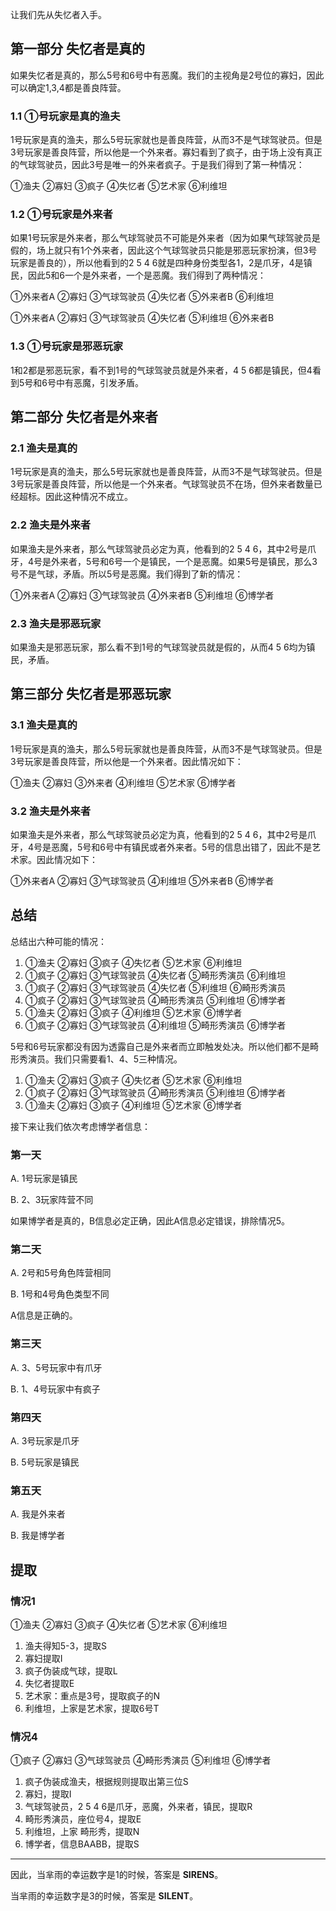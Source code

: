 让我们先从失忆者入手。

## 第一部分 失忆者是真的

如果失忆者是真的，那么5号和6号中有恶魔。我们的主视角是2号位的寡妇，因此可以确定1,3,4都是善良阵营。

### 1.1 ①号玩家是真的渔夫

1号玩家是真的渔夫，那么5号玩家就也是善良阵营，从而3不是气球驾驶员。但是3号玩家是善良阵营，所以他是一个外来者。寡妇看到了疯子，由于场上没有真正的气球驾驶员，因此3号是唯一的外来者疯子。于是我们得到了第一种情况：

①渔夫 ②寡妇 ③疯子 ④失忆者 ⑤艺术家 ⑥利维坦

### 1.2  ①号玩家是外来者

如果1号玩家是外来者，那么气球驾驶员不可能是外来者（因为如果气球驾驶员是假的，场上就只有1个外来者，因此这个气球驾驶员只能是邪恶玩家扮演，但3号玩家是善良的），所以他看到的2 5 4 6就是四种身份类型各1，2是爪牙，4是镇民，因此5和6一个是外来者，一个是恶魔。我们得到了两种情况：

①外来者A ②寡妇 ③气球驾驶员 ④失忆者 ⑤外来者B ⑥利维坦

①外来者A ②寡妇 ③气球驾驶员 ④失忆者 ⑤利维坦 ⑥外来者B

### 1.3 ①号玩家是邪恶玩家

1和2都是邪恶玩家，看不到1号的气球驾驶员就是外来者，4 5 6都是镇民，但4看到5号和6号中有恶魔，引发矛盾。

## 第二部分 失忆者是外来者

### 2.1 渔夫是真的

1号玩家是真的渔夫，那么5号玩家就也是善良阵营，从而3不是气球驾驶员。但是3号玩家是善良阵营，所以他是一个外来者。气球驾驶员不在场，但外来者数量已经超标。因此这种情况不成立。

### 2.2 渔夫是外来者

如果渔夫是外来者，那么气球驾驶员必定为真，他看到的2 5 4 6，其中2号是爪牙，4号是外来者，5号和6号一个是镇民，一个是恶魔。如果5号是镇民，那么3号不是气球，矛盾。所以5号是恶魔。我们得到了新的情况：

①外来者A ②寡妇 ③气球驾驶员 ④外来者B ⑤利维坦 ⑥博学者

### 2.3 渔夫是邪恶玩家

如果渔夫是邪恶玩家，那么看不到1号的气球驾驶员就是假的，从而4 5 6均为镇民，矛盾。

## 第三部分 失忆者是邪恶玩家

### 3.1 渔夫是真的

1号玩家是真的渔夫，那么5号玩家就也是善良阵营，从而3不是气球驾驶员。但是3号玩家是善良阵营，所以他是一个外来者。因此情况如下：

①渔夫 ②寡妇 ③外来者 ④利维坦 ⑤艺术家 ⑥博学者

### 3.2 渔夫是外来者

如果渔夫是外来者，那么气球驾驶员必定为真，他看到的2 5 4 6，其中2号是爪牙，4号是恶魔，5号和6号中有镇民或者外来者。5号的信息出错了，因此不是艺术家。因此情况如下：

①外来者A ②寡妇 ③气球驾驶员 ④利维坦 ⑤外来者B ⑥博学者

## 总结

总结出六种可能的情况：

1. ①渔夫 ②寡妇 ③疯子 ④失忆者 ⑤艺术家 ⑥利维坦
2. ①疯子 ②寡妇 ③气球驾驶员 ④失忆者 ⑤畸形秀演员 ⑥利维坦
3. ①疯子 ②寡妇 ③气球驾驶员 ④失忆者 ⑤利维坦 ⑥畸形秀演员
4. ①疯子 ②寡妇 ③气球驾驶员 ④畸形秀演员 ⑤利维坦 ⑥博学者
5. ①渔夫 ②寡妇 ③疯子 ④利维坦 ⑤艺术家 ⑥博学者
6. ①疯子 ②寡妇 ③气球驾驶员 ④利维坦 ⑤畸形秀演员 ⑥博学者

5号和6号玩家都没有因为透露自己是外来者而立即触发处决。所以他们都不是畸形秀演员。我们只需要看1、4、5三种情况。

1. ①渔夫 ②寡妇 ③疯子 ④失忆者 ⑤艺术家 ⑥利维坦
4. ①疯子 ②寡妇 ③气球驾驶员 ④畸形秀演员 ⑤利维坦 ⑥博学者
5. ①渔夫 ②寡妇 ③疯子 ④利维坦 ⑤艺术家 ⑥博学者

接下来让我们依次考虑博学者信息：

### 第一天

A. 1号玩家是镇民

B. 2、3玩家阵营不同

如果博学者是真的，B信息必定正确，因此A信息必定错误，排除情况5。

### 第二天

A. 2号和5号角色阵营相同

B. 1号和4号角色类型不同

A信息是正确的。

### 第三天

A. 3、5号玩家中有爪牙

B. 1、4号玩家中有疯子

### 第四天

A. 3号玩家是爪牙

B. 5号玩家是镇民

### 第五天

A. 我是外来者

B. 我是博学者

## 提取

### 情况1

①渔夫 ②寡妇 ③疯子 ④失忆者 ⑤艺术家 ⑥利维坦

1. 渔夫得知5-3，提取S
2. 寡妇提取I
3. 疯子伪装成气球，提取L
4. 失忆者提取E
5. 艺术家：重点是3号，提取疯子的N
6. 利维坦，上家是艺术家，提取6号T

### 情况4

①疯子 ②寡妇 ③气球驾驶员 ④畸形秀演员 ⑤利维坦 ⑥博学者

1. 疯子伪装成渔夫，根据规则提取出第三位S
2. 寡妇，提取I
3. 气球驾驶员，2 5 4 6是爪牙，恶魔，外来者，镇民，提取R
4. 畸形秀演员，座位号4，提取E
5. 利维坦，上家 畸形秀，提取N
6. 博学者，信息BAABB，提取S

---

因此，当芈雨的幸运数字是1的时候，答案是 **SIRENS**。

当芈雨的幸运数字是3的时候，答案是 **SILENT**。